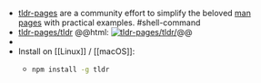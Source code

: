- [tldr-pages](https://tldr.sh) are a community effort to simplify the beloved [man pages](https://en.wikipedia.org/wiki/Man_page) with practical examples. #shell-command
- [tldr-pages/tldr](https://github.com/tldr-pages/tldr)
  @@html: <a href="https://github.com/tldr-pages/tldr/"><img src="https://github-readme-stats-astronomer.vercel.app/api/pin/?username=tldr-pages&repo=tldr&theme=tokyonight" alt="tldr-pages/tldr/"/></a>@@
-
- Install on [[Linux]] / [[macOS]]:
	- ```bash
	  npm install -g tldr
	  ```
